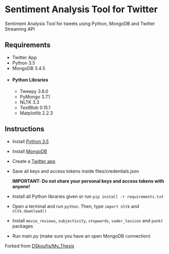 # Sentiment Analysis Tool for Twitter
Sentiment Analysis Tool for tweets using Python, MongoDB and Twitter Streaming API

## Requirements
* Twitter App
* Python 3.5
* MongoDB 3.4.5
* #### Python Libraries
  * Tweepy 3.6.0
  * PyMongo 3.7.1
  * NLTK 3.3
  * TextBlob 0.15.1
  * Matplotlib 2.2.3
  
## Instructions
* Install [Python 3.5](https://www.python.org/downloads/release/python-350/)
* Install [MongoDB](https://www.mongodb.com/download-center#community)
* Create a [Twitter app](https://apps.twitter.com/)
* Save all keys and access tokens inside files/credentials.json

  **IMPORTANT: Do not share your personal keys and access tokens with anyone!**

* Install all Python libraries given or run `pip install -r requirements.txt`
* Open a terminal and run `python`. Then, type `import nltk` and `nltk.download()`
* Install `movie_reviews`, `subjectivity`, `stopwords`, `vader_lexicon` and `punkt` packages
* Run main.py (make sure you have an open MongoDB connection)

Forked from [DSkoufis/My_Thesis](https://github.com/DSkoufis/My_Thesis)
